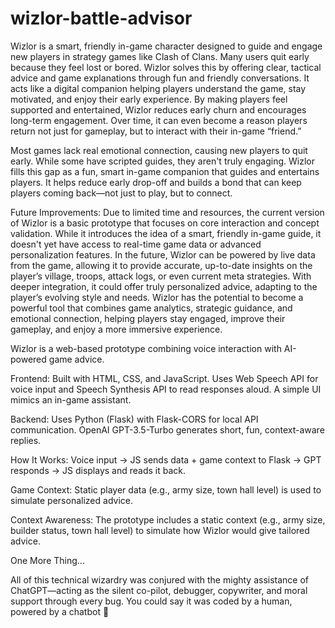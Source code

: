 # wizlor-battle-advisor

Wizlor is a smart, friendly in-game character designed to guide and engage new players in strategy games like Clash of Clans. Many users quit early because they feel lost or bored. Wizlor solves this by offering clear, tactical advice and game explanations through fun and friendly conversations. It acts like a digital companion helping players understand the game, stay motivated, and enjoy their early experience. By making players feel supported and entertained, Wizlor reduces early churn and encourages long-term engagement. Over time, it can even become a reason players return not just for gameplay, but to interact with their in-game “friend.”

Most games lack real emotional connection, causing new players to quit early. While some have scripted guides, they aren't truly engaging. Wizlor fills this gap as a fun, smart in-game companion that guides and entertains players. It helps reduce early drop-off and builds a bond that can keep players coming back—not just to play, but to connect.

Future Improvements:
Due to limited time and resources, the current version of Wizlor is a basic prototype that focuses on core interaction and concept validation. While it introduces the idea of a smart, friendly in-game guide, it doesn't yet have access to real-time game data or advanced personalization features.
In the future, Wizlor can be powered by live data from the game, allowing it to provide accurate, up-to-date insights on the player’s village, troops, attack logs, or even current meta strategies. With deeper integration, it could offer truly personalized advice, adapting to the player’s evolving style and needs.
Wizlor has the potential to become a powerful tool that combines game analytics, strategic guidance, and emotional connection, helping players stay engaged, improve their gameplay, and enjoy a more immersive experience.

Wizlor is a web-based prototype combining voice interaction with AI-powered game advice.

Frontend: Built with HTML, CSS, and JavaScript. Uses Web Speech API for voice input and Speech Synthesis API to read responses aloud. A simple UI mimics an in-game assistant.

Backend: Uses Python (Flask) with Flask-CORS for local API communication. OpenAI GPT-3.5-Turbo generates short, fun, context-aware replies.

How It Works:
Voice input → JS sends data + game context to Flask → GPT responds → JS displays and reads it back.

Game Context:
Static player data (e.g., army size, town hall level) is used to simulate personalized advice.

Context Awareness:
The prototype includes a static context (e.g., army size, builder status, town hall level) to simulate how Wizlor would give tailored advice.

One More Thing...

All of this technical wizardry was conjured with the mighty assistance of ChatGPT—acting as the silent co-pilot, debugger, copywriter, and moral support through every bug. You could say it was coded by a human, powered by a chatbot 🙂
